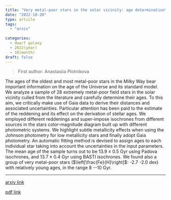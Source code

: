 ```yaml
---
title: "Very metal-poor stars in the solar vicinity: age determination"
date: "2022-10-20"
type: article
tags:
  - "arxiv"
  
categories:
  - dwarf galaxy
  - 2022(year)
  - 10(month)
draft: false
---
```

> First author: Anastasiia Plotnikova

 The ages of the oldest and most metal-poor stars in the Milky Way bear
important information on the age of the Universe and its standard model. We
analyze a sample of 28 extremely metal-poor field stars in the solar vicinity
culled from the literature and carefully determine their ages. To this aim, we
critically make use of Gaia data to derive their distances and associated
uncertainties. Particular attention has been paid to the estimate of the
reddening and its effect on the derivation of stellar ages. We employed
different reddenings and super-impose isochrones from different sources in the
stars color-magnitude diagram built up with different photometric systems. We
highlight subtle metallicity effects when using the Johnson photometry for low
metallicity stars and finally adopt Gaia photometry. An automatic fitting
method is devised to assign ages to each individual star taking into account
the uncertainties in the input parameters. The mean age of the sample turns out
to be $13.9 \pm 0.5$ Gyr using Padova isochrones, and $13.7 \pm 0.4$ Gyr using
BASTI isochrones. We found also a group of very metal-poor stars
($\left[\frac{Fe}{H}\right]$: -2.7 -2.0 dex) with relatively young ages, in the
range 8 --10 Gyr.

---
[arxiv link](http://arxiv.org/abs/2210.11383v1)

[pdf link](http://arxiv.org/pdf/2210.11383v1)